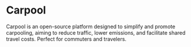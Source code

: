 # Carpool
Carpool is an open-source platform designed to simplify and promote carpooling, aiming to reduce traffic, lower emissions, and facilitate shared travel costs. Perfect for commuters and travelers.
